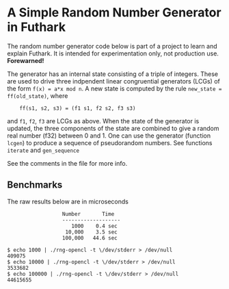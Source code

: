 # A Simple Random Number Generator in Futhark

The random number generator code below is part of a project to learn and explain Futhark. It is intended for experimentation only, not production use. **Forewarned!**

The generator has an internal state consisting of a triple of integers.  These are used to drive three indpendent linear congruential generators (LCGs) of the form `f(x) = a*x mod n`.  A new state is computed by the rule `new_state = ff(old_state)`, where

```
    ff(s1, s2, s3) = (f1 s1, f2 s2, f3 s3)
```

and `f1`, `f2`, `f3` are LCGs as above. When the state of the generator is updated, the three components of the state are combined to give a random real number (f32) between 0 and 1. One can use the generator (function `lcgen`) to produce a sequence of pseudorandom numbers.  See functions `iterate` and `gen_sequence`

See the comments in the file for more info.

## Benchmarks

The raw results below are in microseconds

```
                  Number       Time  
                  -------------------
                     1000    0.4 sec
                   10,000    3.5 sec
                  100,000   44.6 sec
```

```
$ echo 1000 | ./rng-opencl -t \/dev/stderr > /dev/null
409075
$ echo 10000 | ./rng-opencl -t \/dev/stderr > /dev/null
3533682
$ echo 100000 | ./rng-opencl -t \/dev/stderr > /dev/null
44615655
```
